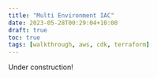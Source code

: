 ```yaml
---
title: "Multi Environment IAC"
date: 2023-05-28T00:29:04+10:00
draft: true
toc: true
tags: [walkthrough, aws, cdk, terraform]
---
```


Under construction!
